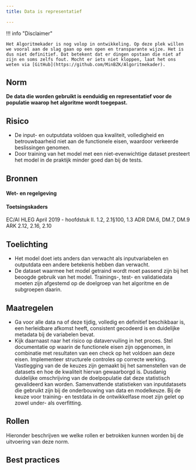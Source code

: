 ```yaml
---
title: Data is representatief

---
```


!!! info "Disclaimer"

    Het Algoritmekader is nog volop in ontwikkeling. Op deze plek willen we vooral aan de slag gaan op een open en transparante wijze. Het is dus niet definitief. Dat betekent dat er dingen opstaan die niet af zijn en soms zelfs fout. Mocht er iets niet kloppen, laat het ons weten via [GitHub](https://github.com/MinBZK/Algoritmekader).


## Norm
**De data die worden gebruikt is eenduidig en representatief voor de populatie waarop het algoritme wordt toegepast.**

## Risico
- De input- en outputdata voldoen qua kwaliteit, volledigheid en betrouwbaarheid niet aan de functionele eisen, waardoor verkeerde beslissingen genomen.
- Door training van het model met een niet-evenwichtige dataset presteert het model in de praktijk minder goed dan bij de tests.

## Bronnen

#### Wet- en regelgeving

#### Toetsingskaders
EC/AI HLEG April 2019 - hoofdstuk II. 1.2, 2.1§100, 1.3
ADR DM.6, DM.7, DM.9
ARK 2.12, 2.16, 2.10

## Toelichting
- Het model doet iets anders dan verwacht als inputvariabelen en outputdata een andere betekenis hebben dan verwacht.  
- De dataset waarmee het model getraind wordt moet passend zijn bij het beoogde gebruik van het model. Trainings-, test- en validatiedata moeten zijn afgestemd op de doelgroep van het algoritme en de subgroepen daarin. 

## Maatregelen
- Ga voor alle data na of deze tijdig, volledig en definitief beschikbaar is, een herleidbare afkomst heeft, consistent gecodeerd is en  duidelijke metadata bij de variabelen bevat.
- Kijk daarnaast naar het risico op datavervuiling in het proces. Stel documentatie op waarin de functionele eisen zijn opgenomen, in combinatie met resultaten van een check op het voldoen aan deze eisen. Implementeer structurele controles op correcte werking.
Vastlegging van de de keuzes zijn gemaakt bij het samenstellen van de datasets en hoe de kwaliteit hiervan gewaarborgd is. Dusdanig duidelijke omschrijving van de doelpopulatie dat deze statistisch gevalideerd kan worden. Samenvattende statistieken van inputdatasets die gebruikt zijn bij de onderbouwing van data en modelkeuze. Bij de keuze voor training- en testdata in de ontwikkelfase moet zijn gelet op zowel under- als  overfitting. 

## Rollen
Hieronder beschrijven we welke rollen er betrokken kunnen worden bij de uitvoering van deze norm. 


## Best practices
